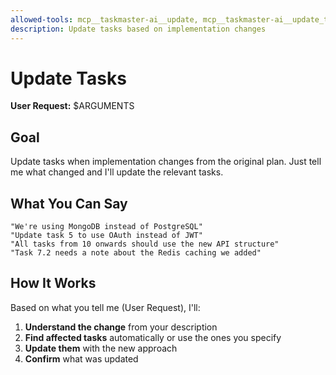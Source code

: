 ```yaml
---
allowed-tools: mcp__taskmaster-ai__update, mcp__taskmaster-ai__update_task, mcp__taskmaster-ai__update_subtask, mcp__taskmaster-ai__get_tasks
description: Update tasks based on implementation changes
---
```


# Update Tasks

**User Request:** $ARGUMENTS

## Goal

Update tasks when implementation changes from the original plan. Just tell me what changed and I'll update the relevant tasks.

## What You Can Say

```
"We're using MongoDB instead of PostgreSQL"
"Update task 5 to use OAuth instead of JWT"
"All tasks from 10 onwards should use the new API structure"
"Task 7.2 needs a note about the Redis caching we added"
```

## How It Works

Based on what you tell me (User Request), I'll:

1. **Understand the change** from your description
2. **Find affected tasks** automatically or use the ones you specify
3. **Update them** with the new approach
4. **Confirm** what was updated
